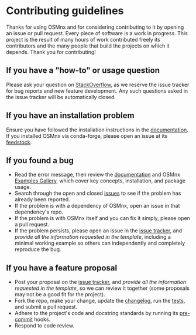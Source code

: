 # Contributing guidelines

Thanks for using OSMnx and for considering contributing to it by opening an issue or pull request. Every piece of software is a work in progress. This project is the result of many hours of work contributed freely its contributors and the many people that build the projects on which it depends. Thank you for contributing!

## If you have a "how-to" or usage question

Please ask your question on [StackOverflow](https://stackoverflow.com/search?q=osmnx), as we reserve the issue tracker for bug reports and new feature development. Any such questions asked in the issue tracker will be automatically closed.

## If you have an installation problem

Ensure you have followed the installation instructions in the [documentation](https://osmnx.readthedocs.io/). If you installed OSMnx via conda-forge, please open an issue at its [feedstock](https://github.com/conda-forge/osmnx-feedstock/issues).

## If you found a bug

- Read the error message, then review the [documentation](https://osmnx.readthedocs.io/) and OSMnx [Examples Gallery](https://github.com/gboeing/osmnx-examples), which cover key concepts, installation, and package usage.
- Search through the open and closed [issues](https://github.com/gboeing/osmnx/issues) to see if the problem has already been reported.
- If the problem is with a dependency of OSMnx, open an issue in that dependency's repo.
- If the problem is with OSMnx itself and you can fix it simply, please open a pull request.
- If the problem persists, please open an issue in the [issue tracker](https://github.com/gboeing/osmnx/issues), and _provide all the information requested in the template_, including a minimal working example so others can independently and completely reproduce the bug.

## If you have a feature proposal

- Post your proposal on the [issue tracker](https://github.com/gboeing/osmnx/issues), and _provide all the information requested in the template_, so we can review it together (some proposals may not be a good fit for the project).
- Fork the repo, make your change, update the [changelog](./CHANGELOG.md), run the [tests](./tests), and submit a pull request.
- Adhere to the project's code and docstring standards by running its [pre-commit](.pre-commit-config.yaml) hooks.
- Respond to code review.
